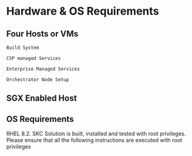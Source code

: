 # Hardware & OS Requirements 

## Four Hosts or VMs

    Build System

    CSP managed Services 

    Enterprise Managed Services

    Orchestrator Node Setup

## SGX Enabled Host

## OS Requirements

   RHEL 8.2. SKC Solution is built, installed and tested with root privileges. Please ensure that all the following instructions are executed with root privileges
